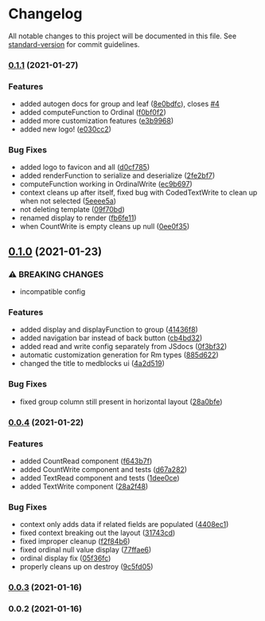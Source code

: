 # Changelog

All notable changes to this project will be documented in this file. See [standard-version](https://github.com/conventional-changelog/standard-version) for commit guidelines.

### [0.1.1](https://github.com/sidharthramesh/openUI/compare/v0.1.0...v0.1.1) (2021-01-27)


### Features

* added autogen docs for group and leaf ([8e0bdfc](https://github.com/sidharthramesh/openUI/commit/8e0bdfc98c96d1e78fa313a3bf149ef620df4d24)), closes [#4](https://github.com/sidharthramesh/openUI/issues/4)
* added computeFunction to Ordinal ([f0bf0f2](https://github.com/sidharthramesh/openUI/commit/f0bf0f25ed5ba45c2e943c73d00a0570b5dae1f9))
* added more customization features ([e3b9968](https://github.com/sidharthramesh/openUI/commit/e3b996871051f34eb4481c61a660d12c7dda2b31))
* added new logo! ([e030cc2](https://github.com/sidharthramesh/openUI/commit/e030cc21456aec23a98c9a737cd38204e72d349f))


### Bug Fixes

* added logo to favicon and all ([d0cf785](https://github.com/sidharthramesh/openUI/commit/d0cf785c8718515fa4ceaaece76bad3750a73bee))
* added renderFunction to serialize and deserialize ([2fe2bf7](https://github.com/sidharthramesh/openUI/commit/2fe2bf72fcc9002eba39a2dd35b6fd2235e25ecb))
* computeFunction working in OrdinalWrite ([ec9b697](https://github.com/sidharthramesh/openUI/commit/ec9b69772af5e5207641a318afae1d5396bc778f))
* context cleans up after itself, fixed bug with CodedTextWrite to clean up when not selected ([5eeee5a](https://github.com/sidharthramesh/openUI/commit/5eeee5a038ab73c7b61542a4942432d19980d789))
* not deleting template ([09f70bd](https://github.com/sidharthramesh/openUI/commit/09f70bdb8dc5bfdce645229dddce5c82f552d9d3))
* renamed display to render ([fb6fe11](https://github.com/sidharthramesh/openUI/commit/fb6fe117273461bbd4251432a49815a156e380e3))
* when CountWrite is empty cleans up null ([0ee0f35](https://github.com/sidharthramesh/openUI/commit/0ee0f353fabaeae1671efa5c883a1b06250380f6))

## [0.1.0](https://github.com/sidharthramesh/openUI/compare/v0.0.4...v0.1.0) (2021-01-23)


### ⚠ BREAKING CHANGES

* incompatible config

### Features

* added display and displayFunction to group ([41436f8](https://github.com/sidharthramesh/openUI/commit/41436f80399ebc4116afb35e99bb2b4eb2b9870f))
* added navigation bar instead of back button ([cb4bd32](https://github.com/sidharthramesh/openUI/commit/cb4bd325e1f875a5fda570aac7f3c162ce49b666))
* added read and write config separately from JSdocs ([0f3bf32](https://github.com/sidharthramesh/openUI/commit/0f3bf325a01e687319e26d606e43f2a5bc4b91ef))
* automatic customization generation for Rm types ([885d622](https://github.com/sidharthramesh/openUI/commit/885d622e11e561f769269bbb2b8bb8f7e91e73c1))
* changed the title to medblocks ui ([4a2d519](https://github.com/sidharthramesh/openUI/commit/4a2d5195cb7cd66bc7a12a6c7290d009072fac8f))


### Bug Fixes

* fixed group column still present in horizontal layout ([28a0bfe](https://github.com/sidharthramesh/openUI/commit/28a0bfe91ab570d2d6eb0ca15602c2592f98afb1))

### [0.0.4](https://github.com/sidharthramesh/openUI/compare/v0.0.3...v0.0.4) (2021-01-22)


### Features

* added CountRead component ([f643b7f](https://github.com/sidharthramesh/openUI/commit/f643b7f2181ce57eb1c920705dd97059ceb0579a))
* added CountWrite component and tests ([d67a282](https://github.com/sidharthramesh/openUI/commit/d67a282eec365bebb5d524ecc82f332057e67f6e))
* added TextRead component and tests ([1dee0ce](https://github.com/sidharthramesh/openUI/commit/1dee0ce71b34f93679aec2afec400dccfe1588f6))
* added TextWrite component ([28a2f48](https://github.com/sidharthramesh/openUI/commit/28a2f4826f4f027f354d4484b0f7c1d6a1055e81))


### Bug Fixes

* context only adds data if related fields are populated ([4408ec1](https://github.com/sidharthramesh/openUI/commit/4408ec1faf43912f054220749b1f9122bee5b3f6))
* fixed context breaking out the layout ([31743cd](https://github.com/sidharthramesh/openUI/commit/31743cdd5ee0cf529ec85797aac86870b54ea8ff))
* fixed improper cleanup ([f2f84b6](https://github.com/sidharthramesh/openUI/commit/f2f84b62827aef01afdadd0d16e0f5e542f801c0))
* fixed ordinal null value display ([77ffae6](https://github.com/sidharthramesh/openUI/commit/77ffae6bffada2af6020dffaf936f9479be9e2d7))
* ordinal display fix ([05f36fc](https://github.com/sidharthramesh/openUI/commit/05f36fce53dd1ee591eaa67d6d5573ead005da76))
* properly cleans up on destroy ([9c5fd05](https://github.com/sidharthramesh/openUI/commit/9c5fd050da73caa50488516686da2c904d139331))

### [0.0.3](https://github.com/sidharthramesh/openUI/compare/v0.0.2...v0.0.3) (2021-01-16)

### 0.0.2 (2021-01-16)
